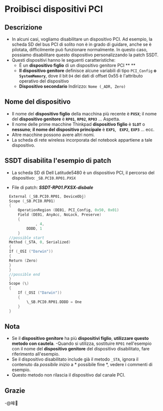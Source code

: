 # Proibisci dispositivi PCI

## Descrizione

- In alcuni casi, vogliamo disabilitare un dispositivo PCI. Ad esempio, la scheda SD del bus PCI di solito non è in grado di guidare, anche se è pilotata, difficilmente può funzionare normalmente. In questo caso, possiamo disabilitare questo dispositivo personalizzando la patch SSDT.
- Questi dispositivi hanno le seguenti caratteristiche:
  - È un **dispositivo figlio** di un dispositivo genitore PCI ** **
  - **Il dispositivo genitore** definisce alcune variabili di tipo `PCI_Config` **o` SystemMemory`**, dove il bit `D4` dei dati di offset 0x55 è l'attributo operativo del dispositivo
  - **Dispositivo secondario** Indirizzo: `Nome (_ADR, Zero)`

## Nome del dispositivo

- Il nome del **dispositivo figlio** della macchina più recente è **`PXSX`**; il nome del **dispositivo genitore** è **`RP01`**, **`RP02`**, **`RP03`** ... Aspetta.
- Il nome delle prime macchine Thinkpad **dispositivo figlio** è **`SLOT`** o **nessuno**; **il nome del dispositivo principale** è **`EXP1`**, **` EXP2`**, **`EXP3`** ... ecc.
- Altre macchine possono avere altri nomi.
- La scheda di rete wireless incorporata del notebook appartiene a tale dispositivo.

## SSDT disabilita l'esempio di patch

- La scheda SD di Dell Latitude5480 è un dispositivo PCI, il percorso del dispositivo: `_SB.PCI0.RP01.PXSX`

- File di patch: ***SSDT-RP01.PXSX-disbale***

```Swift
  External (_SB.PCI0.RP01, DeviceObj)
  Scope (_SB.PCI0.RP01)
  {
      OperationRegion (DE01, PCI_Config, 0x50, 0x01)
      Field (DE01, AnyAcc, NoLock, Preserve)
      {
              , 4,
          DDDD, 1
      }
  //possible start
  Method (_STA, 0, Serialized)
  {
  If (_OSI ("Darwin"))
  {
  Return (Zero)
  }
  }
  //possible end
  }
  Scope (\)
  {
      If (_OSI ("Darwin"))
      {
          \_SB.PCI0.RP01.DDDD = One
      }
  }
  ```

## Nota

- Se il **dispositivo genitore** ha più **dispositivi figlio**, **utilizzare questo metodo con cautela**.
-Quando si utilizza, sostituire `RP01` nell'esempio con il nome del **dispositivo genitore** del dispositivo disabilitato, fare riferimento all'esempio.
- Se il dispositivo disabilitato include già il metodo `_STA`, ignora il contenuto da *possibile inizio* a * possibile fine *, vedere i commenti di esempio.
- Questo metodo non rilascia il dispositivo dal canale PCI.

## Grazie

-@哞🌈
